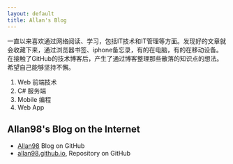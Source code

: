 ```yaml
---
layout: default
title: Allan's Blog
---
```


一直以来喜欢通过网络阅读、学习，包括IT技术和IT管理等方面。发现好的文章就会收藏下来，通过浏览器书签、iphone备忘录，有的在电脑，有的在移动设备。在接触了GitHub的技术博客后，产生了通过博客整理那些散落的知识点的想法。希望自己能够坚持不懈。

> 
1. Web 前端技术
2. C# 服务端
3. Mobile 编程
4. Web App

## Allan98's Blog on the Internet

* [Allan98][github] Blog on GitHub
* [allan98.github.io][allan], Repository on GitHub

[github]: https://allan98.github.io
[allan]: https://github.com/allan98/allan98.github.io